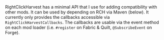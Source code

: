 RightClickHarvest has a minimal API that I use for adding compatibility with
other mods. It can be used by depending on RCH via Maven (below). It currently
only provides the callbacks accessible via `RightClickHarvestCallbacks`. The callbacks
are usable via the event method on each mod loader (i.e. `#register` on Fabric & Quilt, 
`@SubscribeEvent` on Forge).
